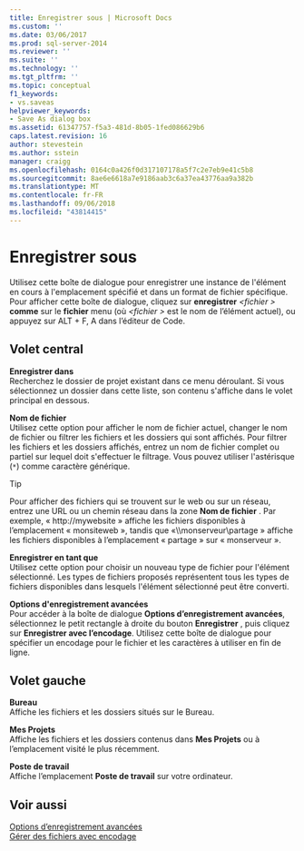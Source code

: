 ```yaml
---
title: Enregistrer sous | Microsoft Docs
ms.custom: ''
ms.date: 03/06/2017
ms.prod: sql-server-2014
ms.reviewer: ''
ms.suite: ''
ms.technology: ''
ms.tgt_pltfrm: ''
ms.topic: conceptual
f1_keywords:
- vs.saveas
helpviewer_keywords:
- Save As dialog box
ms.assetid: 61347757-f5a3-481d-8b05-1fed086629b6
caps.latest.revision: 16
author: stevestein
ms.author: sstein
manager: craigg
ms.openlocfilehash: 0164c0a426f0d317107178a5f7c2e7eb9e41c5b8
ms.sourcegitcommit: 8ae6e6618a7e9186aab3c6a37ea43776aa9a382b
ms.translationtype: MT
ms.contentlocale: fr-FR
ms.lasthandoff: 09/06/2018
ms.locfileid: "43814415"
---
```

# <a name="save-as"></a>Enregistrer sous
  Utilisez cette boîte de dialogue pour enregistrer une instance de l'élément en cours à l'emplacement spécifié et dans un format de fichier spécifique. Pour afficher cette boîte de dialogue, cliquez sur **enregistrer**  *\<fichier >* **comme** sur le **fichier** menu (où  *\<fichier >* est le nom de l’élément actuel), ou appuyez sur ALT + F, A dans l’éditeur de Code.  
  
## <a name="central-panel"></a>Volet central  
 **Enregistrer dans**  
 Recherchez le dossier de projet existant dans ce menu déroulant. Si vous sélectionnez un dossier dans cette liste, son contenu s'affiche dans le volet principal en dessous.  
  
 **Nom de fichier**  
 Utilisez cette option pour afficher le nom de fichier actuel, changer le nom de fichier ou filtrer les fichiers et les dossiers qui sont affichés. Pour filtrer les fichiers et les dossiers affichés, entrez un nom de fichier complet ou partiel sur lequel doit s'effectuer le filtrage. Vous pouvez utiliser l'astérisque (`*`) comme caractère générique.  
  
> [!TIP]  
>  Pour afficher des fichiers qui se trouvent sur le web ou sur un réseau, entrez une URL ou un chemin réseau dans la zone **Nom de fichier** . Par exemple, « http://mywebsite » affiche les fichiers disponibles à l’emplacement « monsiteweb », tandis que «\\\monserveur\partage » affiche les fichiers disponibles à l’emplacement « partage » sur « monserveur ».  
  
 **Enregistrer en tant que**  
 Utilisez cette option pour choisir un nouveau type de fichier pour l'élément sélectionné. Les types de fichiers proposés représentent tous les types de fichiers disponibles dans lesquels l'élément sélectionné peut être converti.  
  
 **Options d'enregistrement avancées**  
 Pour accéder à la boîte de dialogue **Options d’enregistrement avancées**, sélectionnez le petit rectangle à droite du bouton **Enregistrer** , puis cliquez sur **Enregistrer avec l’encodage**. Utilisez cette boîte de dialogue pour spécifier un encodage pour le fichier et les caractères à utiliser en fin de ligne.  
  
## <a name="left-panel"></a>Volet gauche  
 **Bureau**  
 Affiche les fichiers et les dossiers situés sur le Bureau.  
  
 **Mes Projets**  
 Affiche les fichiers et les dossiers contenus dans **Mes Projets** ou à l’emplacement visité le plus récemment.  
  
 **Poste de travail**  
 Affiche l’emplacement **Poste de travail** sur votre ordinateur.  
  
## <a name="see-also"></a>Voir aussi  
 [Options d’enregistrement avancées](advanced-save-options.md)   
 [Gérer des fichiers avec encodage](../solution/manage-files-with-encoding.md)  
  
  
